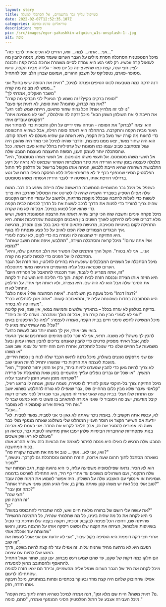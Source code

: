 ```yaml
---
layout: story
title: כשייפול עלייך גבר מהשמיים, אל תסתכלי למעלה
date: 2022-02-07T12:52:35.107Z
categories: סוריאליזם סדנת-כתיבה
description: סיפור
pic: /src/images/egor-yakushkin-atqoiun_w1s-unsplash-1-.jpg
alt: סופה
---
```

"אני... אתה... למה... וואו, החיים לא הכינו אותי לדבר כזה..."\
מיכל הפטפטנית הסתכלה חסרת מילים על הגבר הערום שעמד מולה, מנסה להבין מה לעזאזל קרה עכשיו. רק לפני רגע היא עמדה לסיים משמרת ארוכה בבית קפה ותכננה לציין חצי שנה, קצת כמו שהיא ציינה כל יום מאז – גלידה מבית הקפה, טישו מסופר-פארם, נטפליקס על חשבון ההורים, ועמעום שברון הלב יוכל להתחיל.

דנה זרקה כמה מטבעות לכוס הטיפים ופנתה למיכל, "ראית את הסופה שיש בחוץ? אני ממש לא מבינה מה קורה..."\
"משבר האקלים, אמרתי לך"\
"סופת ברקים בקיץ?! זה נשמע לך הגיוני? לכי תבדקי מה קורה!"\
"את מה לבדוק, סתומה? זאת סופה, לא ראית אף פעם?"\
"נו לכי זה מלחיץ אותי! הכל נהיה שחור פתאום, הייתה שמש לפני רגע"\
"את חייבת לי את השולחן השמן הבא" מיכל זרקה לה ומילמלה, "אני לא מאמינה איזה דפקטים עובדים איתי"\
היא יצאה "לבדוק" את הסופה - הניחה שתי ידיים על חלון הזכוכית כדי להסתיר את האור מבית הקפה והתקרבה. בהתחלה היא ראתה סופה רגילה, אבל כשהיא התכופפה כדי לראות מה קורה ישר מעל בית הקפה, היא ראתה ענן שהיא מעולם לא ראתה קודם. הוא היה שחור מאוד, יצאו ממנו ניצוצות, והדבר שהיה למיכל הכי מוזר היה שהענן היה עגול ומסתובב סביב עצמו כמו תמונות של ערפיליות בחלל שהיא פעם ראתה. ככל שהסתכלה יותר לעומק הענן, הסופה התעצמה כעוצמת המבט שלה.\
"אל תעשי משהו מטומטם. אל תעשי משהו מטומטם. אל תעשי משהו מטומטם", היא מלמלה לעצמה בזמן שהיא הורידה את סינר המלצרות השחור שכמעט לא נראה על רקע התלבושת השחורה שהיא חייבת ללבוש, הניחה אותו מקופל ברישול על הדלפק ליד חתול הפלסטיק הסיני שמנפנף בכף יד לא פרופורציונלית ללא הפסקה כאילו הרוח של נטע ברזילאי רודפת אותו, הושיטה יד לעבר הידית ועשתה משהו מטומטם.

כשנפל על מיכל גבר מהשמיים המחשבה הראשונה שלה הייתה שפגע בה רכב. המוח שלה אפילו הספיק בשבריר השנייה שהיה לו לשרטט את המסלול שהרכב היה צריך לעשות כדי לעלות לרחבה שבכלל מוקפת מדרגות, ולחשוב על עמודי החירום הקטנים שהיה צריך להוריד כדי לפנות את הדרך לרכב לעשות את כל הדרך לכניסה לבית הקפה כדי שהוא יוכל לפגוע במיכל. אבל זה לא מה שקרה.\
מיכל פקחה עיניים וחשבה שזה הכי קרוב שהיא ראתה את הרצפה המטונפת הזאת, ושיש מלא דברים שיכולים להיתקע לאורך השנים בין האבנים הקטנטנות שמרכיבות אותה. היא התחילה לקום באיטיות מכאיבה, מרגישה פתאום זרמי כאב בכל עצם ומפרק, מרגישה איך הבגדים הצמודים שלה הפכו לאויב על כל פצע שנפתח לה בגוף.\
היא החזיקה יד שהוצעה לה ונעזרה בה כדי לקום, לא יציבה לגמרי.\
"אוי! אתה ערום!" מיכל קראה והסתכלה הצידה, "תתלבש, איפה אתה חושב שאתה נמצא?"\
"אני... אני לא בטוח". הקול הרך והתמים שלו הפשיר את הלב המתגונן שלה, והיא הסתכלה לו על הפנים כדי לנסות להבין מה קורה.\
מיכל הסתכלה על השמיים המבלבלים שעכשיו היו בהירים לחלוטין, ואז חזרה אל הגבר הערום שכנראה נפל עליה מהשמיים והרגישה מאוד מתוסכלת.\
"זוז, אתה מפריע לי לעבוד, ועוד תכננתי להתאבל על הפרידה היום"\
היא הזיזה אותו הצידה ונכנסה חזרה לבית הקפה. תוך כדי הליכה היא הושיטה יד לקחת את הסינר שלה אבל הוא לא היה שם. היא נעצרה, ולא ראתה אף אחד. על הדלפק החתול לא זז.\
"דנה! דנה!" מיכל צעקה בין השולחנות. "איפה הסתומה שלי? איפה כולם?"\
היא הסתובבה בחדות כשהונחה עליה יד, והתאכזבה קשות. "אתה מוכן להתלבש כבר? משהו פה לא בסדר".\
בדיקה בטלפון לא עזרה בכלל – בתאריך שלושים וחמישה במאי, אין שנה, ואין קליטה.\
"אני לא לגמרי מבין מה קורה פה, אבל זה הולך ומתבהר. נועדנו להיות ביחד!"\
מיכל המשיכה לחפש סימני חיים בבית הקפה, ואמרה לעצמה: "למה כל הדפקטים באים עלי? מה עשיתי שזה מגיע לי?"\
"בואי שבי איתי, אין לך משהו יותר טוב לעשות כרגע.\
להכין לך משהו? לא משנה. תראי, אני לא זוכר כלום מהימים האחרונים או איך הגעתי לפה, אבל ראיתי מספיק סרטים כדי להבין שאנחנו צריכים להבין משהו עמוק ובעל משמעות על החיים שלנו כדי שנוכל להתקדם, אחרת היום הזה יחזור על עצמו שוב ושוב או משהו"\
עם שני מרפקים נעוצים בשולחן, מיכל נתנה לראש הכבד שלה לנוח בין כפות הידיים, מועכת לעצמה את הרקות כדי שמשהו יתחיל להיות הגיוני שוב.\
"לא צריך להיות גאון כדי להבין שנועדנו להיות ביחד, ורק אז הזמן יחזור לתפקד", הוא המשיך. "או שכל יום גברים נופלים עלייך מהשמיים בזמן שאת מתאבלת על פרידה שקרתה מזמן והגיע הזמן להתגבר עליה?"\
מיכל החזיקה צורך בל-הוקסי עמוק להוריד לו סטירה, נשמה עמוק, וענתה לו ברוגע רעיל, "קלאסי שגבר שלא מבין כלום מהחיים שלו, גבר שאפילו לא טורח להתלבש כשהוא יושב עם התחת שלו אצלי בבית קפה שאני אחרי זה מנקה, גבר שבגדול לפני עשרים דקות קיבל מודעות, ישב פה ויסגביר לי שאני אמורה להתאהב בו פשוט כי הוא כמעט שבר לי את היד באיזה אירוע קוסמולוגי לא מוסבר."\
"אבל..."\
"לא, עכשיו אתה תקשיב לי. באמת ניכר שאתה לא גאון כי אני לסבית. מאוד לסבית. לא יודעת אם השיער הקצר או חוסר העניין המוחלט שלי בשזלונג שאתה מנפנף מולי כבר שעה היו אמורים להסגיר את זה, אבל תלמד לקרוא את החדר. אני באמת לא מבינה בנות שמפחדות שהחברות הביסיות שלהן יעזבו אותן מתישהו לטובת גבר, כנראה הן מעולם לא ראו שק אשכים"\
המבט שלה הרגיש לו כאילו היא מנסה לפתור לעצמה את הבעיות בזה שהיא תהרוג אותו בכוח המחשבה.\
"וואו, אני לא... אוקי... טוב אז מה את חושבת שקורה פה?"\
"כשאתה מסתכל לתוך תהום שעה ארוכה, חוזרת התהום ומסתכלת גם לקרבך. ניטשה, מכיר?"\
הוא לא הכיר. נראה שפילוסופיה משפיעה עליה, כי היא נרגעה קצת, הגב המתוח ישר שלה התקמר, ועם השרוולים משוכים עד אחרי כף היד, היא התחילה לשרטט בדממה שמיניות או אינסוף עם האצבע שלה על השולחן. היה אפשר לשמוע את המוח שלה עובד.\
"טוב אולי בכל זאת יש משהו קטן שאתה צודק בו, אולי הגיע הזמן שאני אשחרר אותה?"\
"כמה זמן עבר?"\
"חצי שנה"\
זה הרבה זמן"\
"כן"\
"את עושה עלי רושם של בחורה מלאת חיים ואש, למה שתבחרי להתבוסס במוות?"\
"כי היא לקחה את כל מה שהיה בינינו, כל מה שחלמתי שנהיה, כל התמיכה הרגשית שהייתה שם, דחפה הכל פנימה לבקבוק זכוכית, תקעה בקצה שלו חתיכת בד טבול בשאיפות ואלכוהול, הציתה את הקצה שלו ופשוט ריסקה אותו על הרצפה בינינו, והאש שהוצתה עוד אוכלת אותי"\
אחרי חצי דקה דוממת היא הוסיפה בקול שבור, "אני לא יודעת אם אני אוכל לעשות את זה שוב".\
הפעם היא לא נרתעה מהיד שהניח עליה. זה אפילו עזר לה קצת להיות בשקט, ודרך המגע שלו להיות עם עצמה.\
הם חלקו כמה דקות של שקט, עד שהם שמעו רעש מבחוץ. ענן קטן, שחור ועגול התחיל להתאסף ולהסתובב מחוץ למסעדה.\
מיכל לקחה את היד של הגבר הערום שנפל עליה מהשמיים, וביחד הם יצאו חזרה לסופה שהתחילה לרעום.\
אפילו שהחיבוק שלהם היה קצת מוזר ובעיקר בכתפיים ופחות במותניים, מיכל חיבקה אותו חזרה, חזק.

"נו? ראית משהו? היית שם מלא זמן", דנה אמרה למיכל כשהיא חזרה לתוך בית הקפה.\
מיכל העבירה אצבע על חתול הפלסטיק הסיני המנפנף ואמרה, "סתם, סופה."